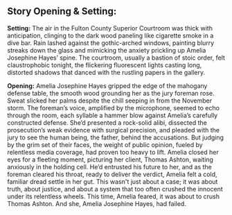 ## Story Opening & Setting:

**Setting:** The air in the Fulton County Superior Courtroom was thick with anticipation, clinging to the dark wood paneling like cigarette smoke in a dive bar. Rain lashed against the gothic-arched windows, painting blurry streaks down the glass and mimicking the anxiety prickling up Amelia Josephine Hayes’ spine. The courtroom, usually a bastion of stoic order, felt claustrophobic tonight, the flickering fluorescent lights casting long, distorted shadows that danced with the rustling papers in the gallery.

**Opening:** Amelia Josephine Hayes gripped the edge of the mahogany defense table, the smooth wood grounding her as the jury foreman rose. Sweat slicked her palms despite the chill seeping in from the November storm. The foreman’s voice, amplified by the microphone, seemed to echo through the room, each syllable a hammer blow against Amelia’s carefully constructed defense. She’d presented a rock-solid alibi, dissected the prosecution’s weak evidence with surgical precision, and pleaded with the jury to see the human being, the father, behind the accusations. But judging by the grim set of their faces, the weight of public opinion, fueled by relentless media coverage, had proven too heavy to lift. Amelia closed her eyes for a fleeting moment, picturing her client, Thomas Ashton, waiting anxiously in the holding cell. He’d entrusted his future to her, and as the foreman cleared his throat, ready to deliver the verdict, Amelia felt a cold, familiar dread settle in her gut. This wasn't just about a case; it was about truth, about justice, and about a system that too often crushed the innocent under its relentless wheels. This time, Amelia feared, it was about to crush Thomas Ashton. And she, Amelia Josephine Hayes, had failed.
